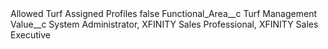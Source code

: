 <?xml version="1.0" encoding="UTF-8"?>
<CustomMetadata xmlns="http://soap.sforce.com/2006/04/metadata" xmlns:xsi="http://www.w3.org/2001/XMLSchema-instance" xmlns:xsd="http://www.w3.org/2001/XMLSchema">
    <label>Allowed Turf Assigned Profiles</label>
    <protected>false</protected>
    <values>
        <field>Functional_Area__c</field>
        <value xsi:type="xsd:string">Turf Management</value>
    </values>
    <values>
        <field>Value__c</field>
        <value xsi:type="xsd:string">System Administrator, XFINITY Sales Professional, XFINITY Sales Executive</value>
    </values>
</CustomMetadata>
